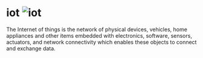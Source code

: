 # iot    ![iot](https://342sv54cwf1w32bxz36tm0bv-wpengine.netdna-ssl.com/wp-content/uploads/2015/09/How-The-Internet-of-Things-will-Complicate-Incident-Response.png)
The Internet of things is the network of physical devices, vehicles, home appliances and other items embedded with electronics, software, sensors, actuators, and network connectivity which enables these objects to connect and exchange data.
